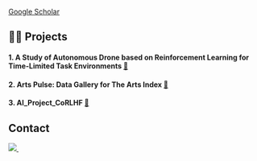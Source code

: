 <!--
# [![Typing SVG](https://readme-typing-svg.demolab.com/?lines=HI+there!;This+is+eunjuyummy🐨)](https://git.io/typing-svg)
I'm studying in [RAILab](https://railab.notion.site/RAILab-b0b2706d2d2b45f2b0b8aab681bf1e4f)
-->
[Google Scholar](https://scholar.google.co.kr/citations?hl=ko&user=pYGlsLIAAAAJ&view_op=list_works&gmla=AETOMgHuHCmH_2pbmfCG26zxZXvELH0biQySPIhZ58leuVB_PhQxxhb4bqdd0aUdGI0frn1aiDoDJsftD0q_X0NSzvyzZZv9oYeCtd_3wuoq4YejAPo3WHq-aA)
  
<h2>🏄‍♀️ Projects</h2>

#### 1. A Study of Autonomous Drone based on Reinforcement Learning for Time-Limited Task Environments [🔗](https://github.com/eunjuyummy/autonomous-drone-flight-project) 
<!--
[📄](https://github.com/eunjuyummy/autonomous-drone-flight-project)
-->

#### 2. Arts Pulse: Data Gallery for The Arts Index [🔗](https://github.com/eunjuyummy/Arts_Pulse) 

#### 3. AI_Project_CoRLHF [🔗](https://github.com/eunjuyummy/AI_Project_CoRLHF)

<h2>Contact</h2>
<div>
  <a href="mailto:kkkoj4284@donga.ac.kr">
    <img
      src="https://img.shields.io/badge/mail-D14836?style=for-the-badge&logo=gmail&logoColor=white"/>&nbsp
  </a>
</div>
<!--
**eunjuyummy/eunjuyummy** is a ✨ _special_ ✨ repository because its `README.md` (this file) appears on your GitHub profile.

Here are some ideas to get you started:

- 🔭 I’m currently working on ...
- 🌱 I’m currently learning ...
- 👯 I’m looking to collaborate on ...
- 🤔 I’m looking for help with ...
- 💬 Ask me about ...
- 📫 How to reach me: ...
- 😄 Pronouns: ...
- ⚡ Fun fact: ...
-->
